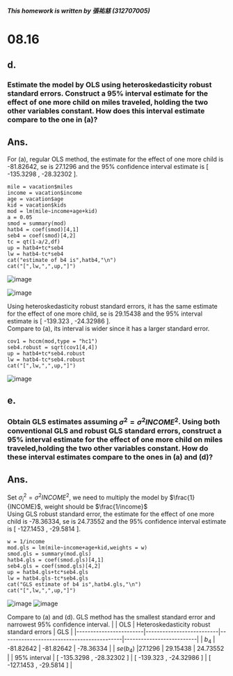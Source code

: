 ##### This homework is written by 張祐慈 (312707005)
# 08.16
## d.
### Estimate the model by OLS using heteroskedasticity robust standard errors. Construct a 95% interval estimate for the effect of one more child on miles traveled, holding the two other variables constant. How does this interval estimate compare to the one in (a)?
## Ans.
For (a), regular OLS method, the estimate for the effect of one more child is -81.82642, se is 27.1296 and the 95% confidence interval estimate is  [ -135.3298 , -28.32302 ].
```
mile = vacation$miles
income = vacation$income
age = vacation$age
kid = vacation$kids
mod = lm(mile~income+age+kid)
a = 0.05
smod = summary(mod)
hatb4 = coef(smod)[4,1]
seb4 = coef(smod)[4,2]
tc = qt(1-a/2,df)
up = hatb4+tc*seb4
lw = hatb4-tc*seb4
cat("estimate of b4 is",hatb4,"\n")
cat("[",lw,",",up,"]")
```
![image](https://github.com/HWTeng-Course/202402-Financial-Econometrics/assets/161786886/d39b64f2-52c9-4259-96b1-ca119f48c276)

![image](https://github.com/HWTeng-Course/202402-Financial-Econometrics/assets/161786886/18a890b6-7ac1-4339-8482-9fbdd0be52ce)

Using heteroskedasticity robust standard errors, it has the same estimate for the effect of one more child, se is 29.15438 and the 95% interval estimate is [ -139.323 , -24.32986 ].  
Compare to (a), its interval is wider since it has a larger standard error.
```
cov1 = hccm(mod,type = "hc1")
seb4.robust = sqrt(cov1[4,4])
up = hatb4+tc*seb4.robust
lw = hatb4-tc*seb4.robust
cat("[",lw,",",up,"]")
```
![image](https://github.com/HWTeng-Course/202402-Financial-Econometrics/assets/161786886/a5f518b4-7c8c-4bfb-93a1-d2027d4c48e5)
## e.
### Obtain GLS estimates assuming $σ^2= σ^2INCOME^2$. Using both conventional GLS and robust GLS standard errors, construct a 95% interval estimate for the effect of one more child on miles traveled,holding the two other variables constant. How do these interval estimates compare to the ones in (a) and (d)?
## Ans.
Set $\sigma_i^2=\sigma^2INCOME^2$, we need to multiply the model by $\frac{1}{INCOME}$, weight should be $\frac{1/income}$  
Using GLS robust standard error, the estimate for the effect of one more child is -78.36334, se is 24.73552 and the 95% confidence interval estimate is  [ -127.1453 , -29.5814 ].
```
w = 1/income
mod.gls = lm(mile~income+age+kid,weights = w)
smod.gls = summary(mod.gls)
hatb4.gls = coef(smod.gls)[4,1]
seb4.gls = coef(smod.gls)[4,2]
up = hatb4.gls+tc*seb4.gls
lw = hatb4.gls-tc*seb4.gls
cat("GLS estimate of b4 is",hatb4.gls,"\n")
cat("[",lw,",",up,"]")
```
![image](https://github.com/HWTeng-Course/202402-Financial-Econometrics/assets/161786886/18cefd43-8c9b-49cb-8b15-8499c4536560)
![image](https://github.com/HWTeng-Course/202402-Financial-Econometrics/assets/161786886/87d84e8a-31ec-4a09-acc5-8d734e5fbb44)

Compare to (a) and (d). GLS method has the smallest standard error and narrowest 95% confidence interval.
|                        | OLS                      | Heteroskedasticity robust standard errors | GLS                      |
|------------------------|--------------------------|-------------------------------------------|--------------------------|
|  $b_4$                |  -81.82642                | -81.82642                                 | -78.36334                |
| $se(b_4)$             |27.1296                 | 29.15438                                   | 24.73552                 |
| 95% interval  | [ -135.3298 , -28.32302 ] | [ -139.323 , -24.32986 ]                  | [ -127.1453 , -29.5814 ] |
